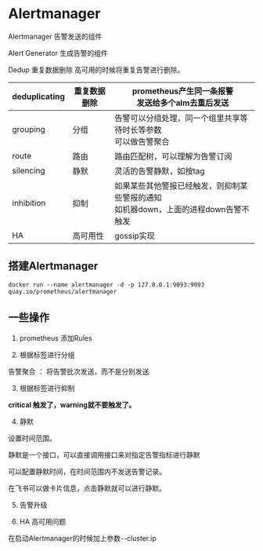 # Alertmanager

Alertmanager 告警发送的组件


Alert Generator 生成告警的组件

Dedup 重复数据删除  高可用的时候将重复告警进行删除。



| deduplicating | 重复数据删除 | prometheus产生同一条报警<br>发送给多个alm去重后发送          |
| ------------- | ------------ | ------------------------------------------------------------ |
| grouping      | 分组         | 告警可以分组处理，同一个组里共享等待时长等参数<br>可以做告警聚合 |
| route         | 路由         | 路由匹配树，可以理解为告警订阅                               |
| silencing     | 静默         | 灵活的告警静默，如按tag                                      |
| inhibition    | 抑制         | 如果某些其他警报已经触发，则抑制某些警报的通知 <br>如机器down，上面的进程down告警不触发 |
| HA            | 高可用性     | gossip实现                                                   |





## 搭建Alertmanager

```shell
docker run --name alertmanager -d -p 127.0.0.1:9093:9093 quay.io/prometheus/alertmanager
```




## 一些操作

1. prometheus 添加Rules

2. 根据标签进行分组 

告警聚合 ： 将告警批次发送，而不是分别发送




3. 根据标签进行抑制

**critical 触发了，warning就不要触发了。**


4. 静默

设置时间范围。

静默是一个接口，可以直接调用接口来对指定告警指标进行静默

可以配置静默时间，在时间范围内不发送告警记录。

在飞书可以做卡片信息，点击静默就可以进行静默。



5. 告警升级




6. HA 高可用问题

在启动Alertmanager的时候加上参数--cluster.ip 



